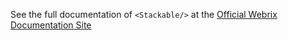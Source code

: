 See the full documentation of `<Stackable/>` at the 
[Official Webrix Documentation Site](http://webrix.amdocs.com/docs/components/stackable)